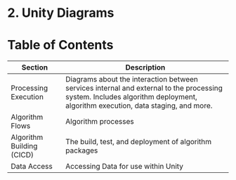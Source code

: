 # 2. Unity Diagrams

# Table of Contents

| Section | Description |
| ----------- | ----------- |
|  Processing Execution | Diagrams about the interaction between services internal and external to the processing system. Includes algorithm deployment, algorithm execution, data staging, and more. |
| Algorithm Flows | Algorithm processes |
| Algorithm Building  (CICD)| The build, test, and deployment of algorithm packages |
| Data Access  | Accessing Data for use within Unity |
